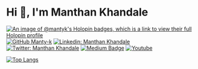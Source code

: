 # Hi 👋, I'm Manthan Khandale

[![An image of @mantyk's Holopin badges, which is a link to view their full Holopin profile](https://holopin.me/mantyk)](https://holopin.io/@mantyk)
[![GitHub Manty-k](https://img.shields.io/github/followers/Manty-K?label=follow&style=for-the-badge)](https://github.com/Manty-K)
[![Linkedin: Manthan Khandale](https://img.shields.io/badge/-LinkedIn-blue?style=for-the-badge&logo=Linkedin&logoColor=white&link=https://www.linkedin.com/in/manthan-khandale/)](https://www.linkedin.com/in/manthan-khandale/)
[![Twitter: Manthan Khandale](https://img.shields.io/twitter/follow/KhandaleManthan?color=%09%231DA1F2&label=Twitter&style=for-the-badge&logo=Twitter)](https://twitter.com/KhandaleManthan)
[![Medium Badge](https://img.shields.io/badge/-Medium-black?style=for-the-badge&labelColor=000000&logo=Medium&link=https://medium.com/@manthankhandale)](https://medium.com/@manthankhandale)
[![Youtube](https://img.shields.io/youtube/channel/subscribers/UC0xwzV_5nqen2mU-utTAq9Q?label=Youtube&style=for-the-badge)](https://www.youtube.com/channel/UC0xwzV_5nqen2mU-utTAq9Q)


[![Top Langs](https://github-readme-stats.vercel.app/api/top-langs/?username=Manty-K)](https://github.com/anuraghazra/github-readme-stats)




<!--
**Manty-K/Manty-K** is a ✨ _special_ ✨ repository because its `README.md` (this file) appears on your GitHub profile.

Here are some ideas to get you started:

- 🔭 I’m currently working on ...
- 🌱 I’m currently learning ...
- 👯 I’m looking to collaborate on ...
- 🤔 I’m looking for help with ...
- 💬 Ask me about ...
- 📫 How to reach me: ...
- 😄 Pronouns: ...
- ⚡ Fun fact: ...
-->

